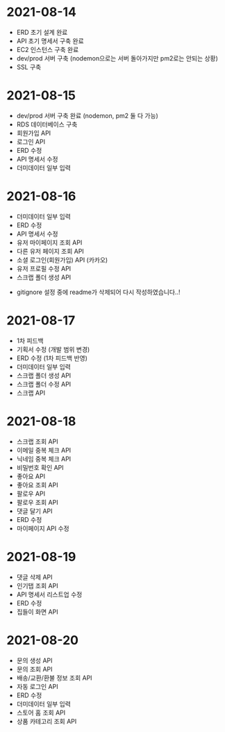 # 2021-08-14
- ERD 초기 설계 완료
- API 초기 명세서 구축 완료
- EC2 인스턴스 구축 완료
- dev/prod 서버 구축 (nodemon으로는 서버 돌아가지만 pm2로는 안되는 상황)
- SSL 구축

# 2021-08-15
- dev/prod 서버 구축 완료 (nodemon, pm2 둘 다 가능)
- RDS 데이터베이스 구축
- 회원가입 API 
- 로그인 API
- ERD 수정
- API 명세서 수정
- 더미데이터 일부 입력

# 2021-08-16
- 더미데이터 일부 입력
- ERD 수정
- API 명세서 수정
- 유저 마이페이지 조회 API
- 다른 유저 페이지 조회 API
- 소셜 로그인(회원가입) API (카카오)
- 유저 프로필 수정 API
- 스크랩 폴더 생성 API
* gitignore 설정 중에 readme가 삭제되어 다시 작성하였습니다..!

# 2021-08-17
- 1차 피드백
- 기획서 수정 (개발 범위 변경)
- ERD 수정 (1차 피드백 반영)
- 더미데이터 일부 입력
- 스크랩 폴더 생성 API
- 스크랩 폴더 수정 API
- 스크랩 API

# 2021-08-18
- 스크랩 조회 API
- 이메일 중복 체크 API
- 닉네임 중복 체크 API
- 비밀번호 확인 API
- 좋아요 API
- 좋아요 조회 API
- 팔로우 API
- 팔로우 조회 API
- 댓글 달기 API
- ERD 수정
- 마이페이지 API 수정

# 2021-08-19
- 댓글 삭제 API
- 인기탭 조회 API
- API 명세서 리스트업 수정
- ERD 수정
- 집들이 화면 API

# 2021-08-20
- 문의 생성 API
- 문의 조회 API
- 배송/교환/환불 정보 조회 API
- 자동 로그인 API
- ERD 수정
- 더미데이터 일부 입력
- 스토어 홈 조회 API
- 상품 카테고리 조회 API
